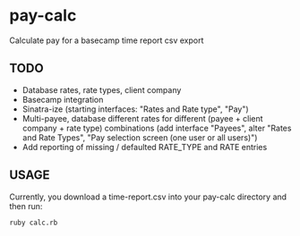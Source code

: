 pay-calc
========

Calculate pay for a basecamp time report csv export

TODO
----

* Database rates, rate types, client company
* Basecamp integration
* Sinatra-ize (starting interfaces: "Rates and Rate type", "Pay")
* Multi-payee, database different rates for different (payee + client company + rate type) 
combinations (add interface "Payees", alter "Rates and Rate Types", 
"Pay selection screen (one user or all users)")
* Add reporting of missing / defaulted RATE_TYPE and RATE entries

USAGE
-----

Currently, you download a time-report.csv into your pay-calc directory and then run:

    ruby calc.rb